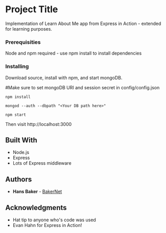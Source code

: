 # Project Title

Implementation of Learn About Me app from Express in Action - extended for learning purposes.

### Prerequisities

Node and npm required - use npm install to install dependencies


### Installing

Download source, install with npm, and start mongoDB.  

#Make sure to set mongoDB URI and session secret in config/config.json

```
npm install

mongod --auth --dbpath "<Your DB path here>"

npm start
```

Then visit http://localhost:3000

## Built With

* Node.js
* Express
* Lots of Express middleware

## Authors

* **Hans Baker** - [BakerNet](https://github.com/BakerNet)

## Acknowledgments

* Hat tip to anyone who's code was used
* Evan Hahn for Express in Action!
